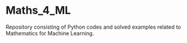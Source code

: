 # Maths_4_ML
Repository consisting of Python codes and solved examples related to Mathematics for Machine Learning.
